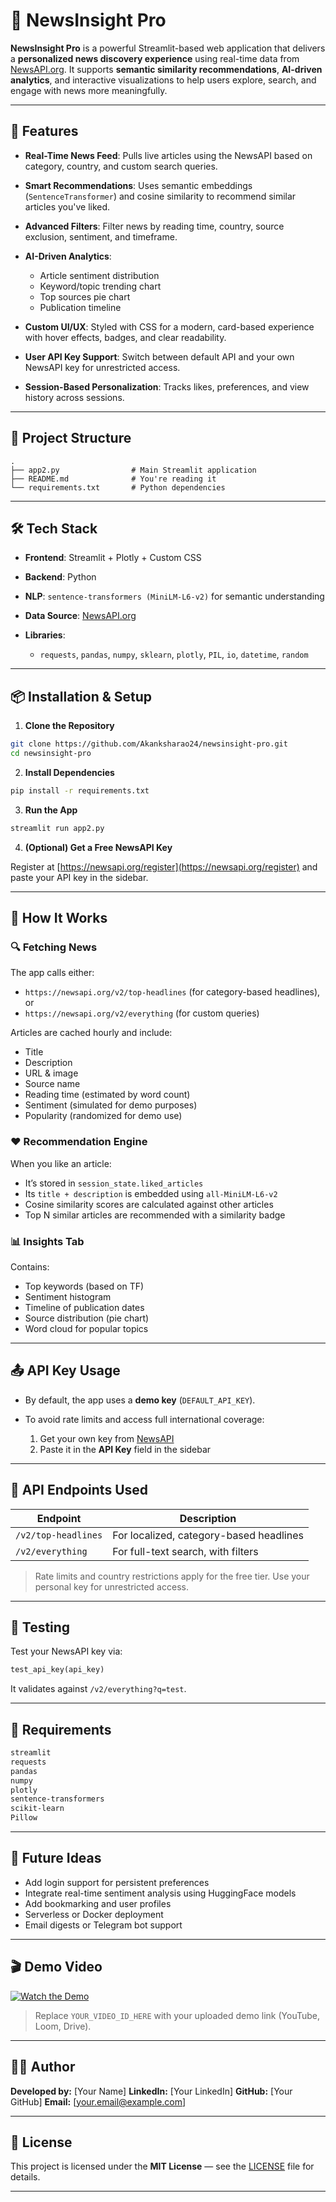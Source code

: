 # 📰 NewsInsight Pro

**NewsInsight Pro** is a powerful Streamlit-based web application that delivers a **personalized news discovery experience** using real-time data from [NewsAPI.org](https://newsapi.org). It supports **semantic similarity recommendations**, **AI-driven analytics**, and interactive visualizations to help users explore, search, and engage with news more meaningfully.

---

## 🚀 Features

* **Real-Time News Feed**: Pulls live articles using the NewsAPI based on category, country, and custom search queries.
* **Smart Recommendations**: Uses semantic embeddings (`SentenceTransformer`) and cosine similarity to recommend similar articles you've liked.
* **Advanced Filters**: Filter news by reading time, country, source exclusion, sentiment, and timeframe.
* **AI-Driven Analytics**:

  * Article sentiment distribution
  * Keyword/topic trending chart
  * Top sources pie chart
  * Publication timeline
* **Custom UI/UX**: Styled with CSS for a modern, card-based experience with hover effects, badges, and clear readability.
* **User API Key Support**: Switch between default API and your own NewsAPI key for unrestricted access.
* **Session-Based Personalization**: Tracks likes, preferences, and view history across sessions.

---

## 📂 Project Structure

```
.
├── app2.py                # Main Streamlit application
├── README.md              # You're reading it
└── requirements.txt       # Python dependencies
```

---

## 🛠️ Tech Stack

* **Frontend**: Streamlit + Plotly + Custom CSS
* **Backend**: Python
* **NLP**: `sentence-transformers (MiniLM-L6-v2)` for semantic understanding
* **Data Source**: [NewsAPI.org](https://newsapi.org)
* **Libraries**:

  * `requests`, `pandas`, `numpy`, `sklearn`, `plotly`, `PIL`, `io`, `datetime`, `random`

---

## 📦 Installation & Setup

1. **Clone the Repository**

```bash
git clone https://github.com/Akanksharao24/newsinsight-pro.git
cd newsinsight-pro
```

2. **Install Dependencies**

```bash
pip install -r requirements.txt
```

3. **Run the App**

```bash
streamlit run app2.py
```

4. **(Optional) Get a Free NewsAPI Key**

Register at [https://newsapi.org/register](https://newsapi.org/register) and paste your API key in the sidebar.

---

## 🧠 How It Works

### 🔍 Fetching News

The app calls either:

* `https://newsapi.org/v2/top-headlines` (for category-based headlines), or
* `https://newsapi.org/v2/everything` (for custom queries)

Articles are cached hourly and include:

* Title
* Description
* URL & image
* Source name
* Reading time (estimated by word count)
* Sentiment (simulated for demo purposes)
* Popularity (randomized for demo use)

### ❤️ Recommendation Engine

When you like an article:

* It’s stored in `session_state.liked_articles`
* Its `title + description` is embedded using `all-MiniLM-L6-v2`
* Cosine similarity scores are calculated against other articles
* Top N similar articles are recommended with a similarity badge

### 📊 Insights Tab

Contains:

* Top keywords (based on TF)
* Sentiment histogram
* Timeline of publication dates
* Source distribution (pie chart)
* Word cloud for popular topics

---

## 📤 API Key Usage

* By default, the app uses a **demo key** (`DEFAULT_API_KEY`).
* To avoid rate limits and access full international coverage:

  1. Get your own key from [NewsAPI](https://newsapi.org/register)
  2. Paste it in the **API Key** field in the sidebar

---

## 🔐 API Endpoints Used

| Endpoint            | Description                             |
| ------------------- | --------------------------------------- |
| `/v2/top-headlines` | For localized, category-based headlines |
| `/v2/everything`    | For full-text search, with filters      |

> Rate limits and country restrictions apply for the free tier. Use your personal key for unrestricted access.

---

## 🧪 Testing

Test your NewsAPI key via:

```python
test_api_key(api_key)
```

It validates against `/v2/everything?q=test`.

---

## 🧰 Requirements

```txt
streamlit
requests
pandas
numpy
plotly
sentence-transformers
scikit-learn
Pillow
```

---

## 🧠 Future Ideas

* Add login support for persistent preferences
* Integrate real-time sentiment analysis using HuggingFace models
* Add bookmarking and user profiles
* Serverless or Docker deployment
* Email digests or Telegram bot support

---

## 🎬 Demo Video

[![Watch the Demo](https://img.youtube.com/vi/YOUR_VIDEO_ID_HERE/0.jpg)](https://www.youtube.com/watch?v=YOUR_VIDEO_ID_HERE)

> Replace `YOUR_VIDEO_ID_HERE` with your uploaded demo link (YouTube, Loom, Drive).

---

## 🧑‍💻 Author

**Developed by:** \[Your Name]
**LinkedIn:** \[Your LinkedIn]
**GitHub:** \[Your GitHub]
**Email:** \[[your.email@example.com](mailto:your.email@example.com)]

---

## 📄 License

This project is licensed under the **MIT License** — see the [LICENSE](LICENSE) file for details.


---
